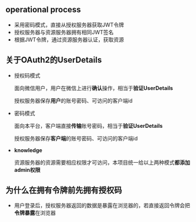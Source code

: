 ## operational process

- 采用密码模式，直接从授权服务器获取JWT令牌
- 授权服务器与资源服务器拥有相同JWT签名
- 根据JWT令牌，通过资源服务器认证，获取资源

## 关于OAuth2的UserDetails

- 授权码模式

  面向微信用户，用户在微信上进行**确认**操作，相当于**验证UserDetails**

  授权服务器保存**用户**的账号密码、可访问的客户端id

- 密码模式

  面向本平台，客户端直接**传输**账号密码，相当于**验证UserDetails**

  授权服务器保存**客户端**的账号密码、可访问的客户端id

- **knowledge**

  资源服务器的资源需要相应权限才可访问，本项目统一给以上两种模式**都添加admin权限**

## 为什么在拥有令牌前先拥有授权码

- 用户登录后，授权服务器返回的数据是暴露在浏览器的，若直接返回令牌会把**令牌暴露**在浏览器



